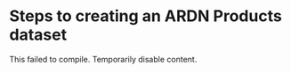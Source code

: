 # Steps to creating an ARDN Products dataset

This failed to compile. Temporarily disable content.

<!--A data provider creates an SC2 file for the dataset that they want to include in the ARDN network. The SC2 file contains the link to the dataset, either stored on ADC or on a remote repository. A separate dataset is created on ADC to contain the SC2 and other ARDN-related data products (such as SC3, ACEB, model-ready files, etc.). The steps to create this ARDN dataset are described below. Unless stated otherwise, existing fields should not be changed.

## Step 1. Clone the metadata for the dataset being ARDN-ized. 

Click on the “Clone dataset” button at top of dataset to be cloned. Click on “Clone” again on the new screen that pops up.

## Step 2. Modify the metadata

### First block
In the **“Title”** section, remove the *“clone of”* at the beginning of the title. Keep the title and add *“: ARDN Products”* at the end.

In the **“Summary”** field, add the following text at the beginning of the summary: 

>“ARDN (Agricultural Research Data Network) annotations for `"parent dataset name"`. The ARDN project (https://data.nal.usda.gov/ardn) is a network of datasets harmonized and aggregated using the ICASA vocabulary, as recommended by USDA NAL (https://data.nal.usda.gov/data-dictionary-examples) and described in detail here:  www.tinyurl.com/icasa-mvl”. 

The remaining summary may be left from the original, or it may be modified as you prefer.


In the **“Description”** section, add the following text: 

>“ARDN provides dataset annotations which facilitate interoperability. For information on how to use ARDN annotations and other data products, see https://agmip.github.io/ARDN/ARDN_how.html.” 

The remainder of the Description should be identical to that of the original dataset.

**“Tags”** and **“Groups”** are autofillled from the cloned dataset. Leave these as-is.

**“License”** – Select CC0 (or your choice, but this should be an opensource license).

---
### “Dataset Information” block

The **“Geographic coverage”**, **“Spatial Description”**, **"Frequency”**, **“Temporal Coverage”** fields are autofilled with information from the cloned dataset. Leave these as-is.

**“Contact name”** and **“Contact email”** should be for the person who created the SC2, not necessarily the original data provider.

**“Public Access Level”** should be public.

**“Resources”** are autofilled from the cloned dataset.

---
### “Extended Metadata” block
**“Authors”** will usually be different from authors of the original dataset. Use this field to give credit to the people who generated the SC2 file and other associated ARDN product files.

**“Purpose and Methods”**
- For **“Intended Use”**, insert the following text:

>“ARDN network of interoperable data. See https://agmip.github.io/ARDN/ and https://agmip.github.io/ARDN/ARDN_how.html.”

- **“Use limitations”** – leave this the same as the original dataset.

- **“Equipment or Software Used”** – Insert the following entry:
>Ag Data Commons ARDN project page 
>https://data.nal.usda.gov/ARDN

- **“Citations”** – You can remove all citations, unless a citation exists for use of the translated data. 

- **“Funding sources”** – This would refer to funding for the SC2 generation and translation of the original data. if you generated this under the ARDN NIFA project, Select “National Institute of Food and Agriculture” from the pull-down menu and use: Award #2019-67021-29921. 

- **“Dataset DOI (digital object identifier)"** – Leave blank (ARDN datasets will not get a DOI).

- **“Product type”** – “Dataset”

- **“Cites other Datasets”** – include the name and url for the original dataset metadata record (i.e., the ADC main page for the dataset).

- **“Related Content”** – link to the original dataset here. In addition, add this link:
>Title: “ARDN website”; URL: https://agmip.github.io/ARDN/

- **“Preferred Dataset Citation”**, **"ARIS Log Number"**, **“ISO Topic(s)”**, and **“State or Territory”** – keep the same as the original dataset.

- **“Program”** – Select “ARDN” from the pull-down menu.

---
### Additional entries:
- **“Collection”** list the name of the main dataset.

- **“Highlight image”**, **“Bureau Code”**, **“Program Code”** – leave blank

- **“Publisher”** – should be autofilled as “Ag Data Commons”. 

- **“Revision information”** – can be filled when files or metadata are added, amended. This would include any automated addition of SC3, ACEB files, or model-specific files.

---
### Save the metadata

Click **“Save”**. 

When the metadata are complete and the data file(s) have been uploaded, click **“Submit for Review”**.

---
## Step 3. Add the SC2 file
From the ARDN products metadata page, click **“+ Add Resource”**, at the top of the page to upload the SC2 file.

You can browse for a file or drag it onto the "Upload" window. The name of the SC2 should match the data file name with “-sc2.json” appended. This is done automatically by VMapper and the user generally will not change this name.

Leave blank **“Data previews”**, **“Delimiter”**, and **“Embed”** fields.

In the **“Title”** field, enter: 
>"ARDN SC2 for  `parent dataset name`"

In the **“Description”** field, enter: 
>“ARDN sidecar 2 file which allows dataset to be automatically interpreted and translated to end user formats.”

For **“Format”**, select “json” from the pull-down menu

In the **“Recommended software”** field, enter:
>AgMIP / ARDN Data Factory	https://data.agmip.org/ardn/tools/data_factory 


**“Dataset”** should refer to the original dataset related to this SC2.

**“URL path settings”** – Check “Generate automatic URL alias”

---
### Save your resource file

**“Save”**

You might get a message that the resource has been added.

---
## Step 4. Procedures for generation and upload of SC3, ACEB files

 To manually upload additional files, follow instructions for adding the SC2 file as a resource to the existing dataset (step 3).

-->
